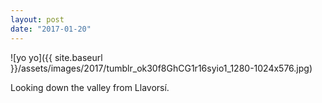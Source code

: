 ```yaml
---
layout: post
date: "2017-01-20"
---
```


![yo yo]({{ site.baseurl }}/assets/images/2017/tumblr_ok30f8GhCG1r16syio1_1280-1024x576.jpg)

Looking down the valley from Llavorsí.
